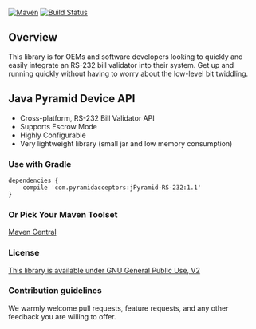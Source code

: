 [![Maven](https://maven-badges.herokuapp.com/maven-central/com.pyramidacceptors/jPyramid-RS-232/badge.svg)](https://maven-badges.herokuapp.com/maven-central/com.pyramidacceptors/jPyramid-RS-232) [![Build Status](https://travis-ci.org/PyramidTechnologies/jPyramid-RS-232.svg?branch=develop)](https://travis-ci.org/PyramidTechnologies/jPyramid-RS-232)

Overview
--------

This library is for OEMs and software developers looking to quickly and easily integrate an RS-232 bill validator
into their system. Get up and running quickly without having to worry about the low-level bit twiddling.

## Java Pyramid Device API

* Cross-platform, RS-232 Bill Validator API
* Supports Escrow Mode
* Highly Configurable
* Very lightweight library (small jar and low memory consumption)

### Use with Gradle ###

    dependencies {
        compile 'com.pyramidacceptors:jPyramid-RS-232:1.1'
    }
    
    
### Or Pick Your Maven Toolset ###

[Maven Central](http://search.maven.org/#artifactdetails%7Ccom.pyramidacceptors%7CjPyramid-RS-232%7C1.1%7Cjar)

### License ###

[This library is available under GNU General Public Use, V2](http://www.gnu.org/licenses/gpl-2.0.html)

### Contribution guidelines ###

We warmly welcome pull requests, feature requests, and any other feedback you are willing to offer.
